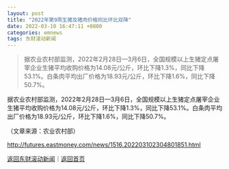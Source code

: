 ```yaml
---
layout: post
title: "2022年第9周生猪及猪肉价格同比环比双降"
date: 2022-03-10 16:47:11 +0800
categories: emnews
tags: 东财滚动新闻
---
```

> 据农业农村部监测，2022年2月28日—3月6日，全国规模以上生猪定点屠宰企业生猪平均收购价格为14.08元/公斤，环比下降1.3%，同比下降53.1%。白条肉平均出厂价格为18.93元/公斤，环比下降1.6%，同比下降50.7%。

<p>据农业农村部监测，2022年2月28日—3月6日，全国规模以上生猪定点屠宰企业生猪平均收购价格为14.08元/公斤，环比下降1.3%，同比下降53.1%。白条肉平均出厂价格为18.93元/公斤，环比下降1.6%，同比下降50.7%。 </p><p class="em_media">（文章来源：农业农村部）</p>

<http://futures.eastmoney.com/news/1516,202203102304801851.html>

[返回东财滚动新闻](//finews.withounder.com/emnews/)｜[返回首页](//finews.withounder.com/)